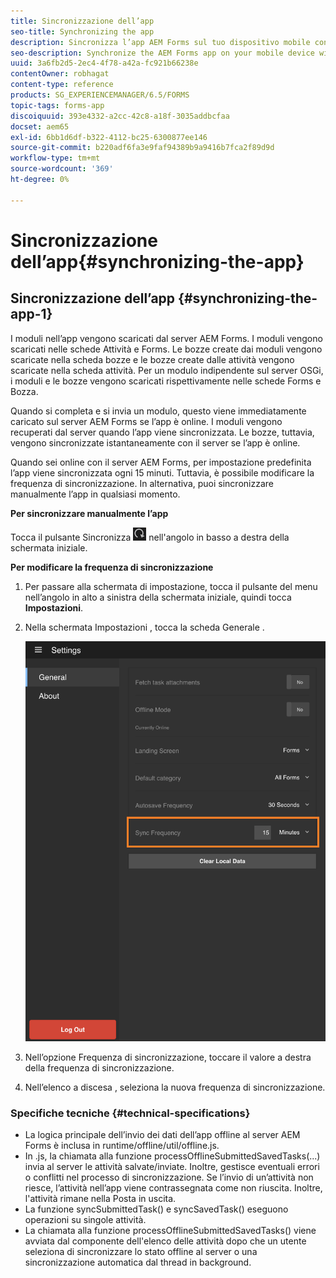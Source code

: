 ```yaml
---
title: Sincronizzazione dell’app
seo-title: Synchronizing the app
description: Sincronizza l’app AEM Forms sul tuo dispositivo mobile con il server AEM Forms.
seo-description: Synchronize the AEM Forms app on your mobile device with the AEM Forms server.
uuid: 3a6fb2d5-2ec4-4f78-a42a-fc921b66238e
contentOwner: robhagat
content-type: reference
products: SG_EXPERIENCEMANAGER/6.5/FORMS
topic-tags: forms-app
discoiquuid: 393e4332-a2cc-42c8-a18f-3035addbcfaa
docset: aem65
exl-id: 6bb1d6df-b322-4112-bc25-6300877ee146
source-git-commit: b220adf6fa3e9faf94389b9a9416b7fca2f89d9d
workflow-type: tm+mt
source-wordcount: '369'
ht-degree: 0%

---
```


# Sincronizzazione dell’app{#synchronizing-the-app}

## Sincronizzazione dell’app {#synchronizing-the-app-1}

I moduli nell’app vengono scaricati dal server AEM Forms. I moduli vengono scaricati nelle schede Attività e Forms. Le bozze create dai moduli vengono scaricate nella scheda bozze e le bozze create dalle attività vengono scaricate nella scheda attività. Per un modulo indipendente sul server OSGi, i moduli e le bozze vengono scaricati rispettivamente nelle schede Forms e Bozza.

Quando si completa e si invia un modulo, questo viene immediatamente caricato sul server AEM Forms se l’app è online. I moduli vengono recuperati dal server quando l’app viene sincronizzata. Le bozze, tuttavia, vengono sincronizzate istantaneamente con il server se l’app è online.

Quando sei online con il server AEM Forms, per impostazione predefinita l’app viene sincronizzata ogni 15 minuti. Tuttavia, è possibile modificare la frequenza di sincronizzazione. In alternativa, puoi sincronizzare manualmente l’app in qualsiasi momento.

**Per sincronizzare manualmente l’app**

Tocca il pulsante Sincronizza ![sync-app](assets/sync-app.png) nell&#39;angolo in basso a destra della schermata iniziale.

**Per modificare la frequenza di sincronizzazione**

1. Per passare alla schermata di impostazione, tocca il pulsante del menu nell’angolo in alto a sinistra della schermata iniziale, quindi tocca **Impostazioni**.
1. Nella schermata Impostazioni , tocca la scheda Generale .

   ![Impostazione della frequenza di sincronizzazione nella finestra Impostazioni generali](assets/gen-settings-2.png)

1. Nell’opzione Frequenza di sincronizzazione, toccare il valore a destra della frequenza di sincronizzazione.
1. Nell’elenco a discesa , seleziona la nuova frequenza di sincronizzazione.

### Specifiche tecniche {#technical-specifications}

* La logica principale dell’invio dei dati dell’app offline al server AEM Forms è inclusa in runtime/offline/util/offline.js.
* In .js, la chiamata alla funzione processOfflineSubmittedSavedTasks(...) invia al server le attività salvate/inviate. Inoltre, gestisce eventuali errori o conflitti nel processo di sincronizzazione. Se l’invio di un’attività non riesce, l’attività nell’app viene contrassegnata come non riuscita. Inoltre, l&#39;attività rimane nella Posta in uscita.
* La funzione syncSubmittedTask() e syncSavedTask() eseguono operazioni su singole attività.
* La chiamata alla funzione processOfflineSubmittedSavedTasks() viene avviata dal componente dell&#39;elenco delle attività dopo che un utente seleziona di sincronizzare lo stato offline al server o una sincronizzazione automatica dal thread in background.
